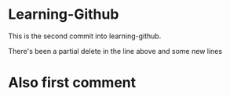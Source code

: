 # Learning-Github

This is the second commit into learning-github.

There's been a partial delete in the line above and some new lines
# Also first comment
